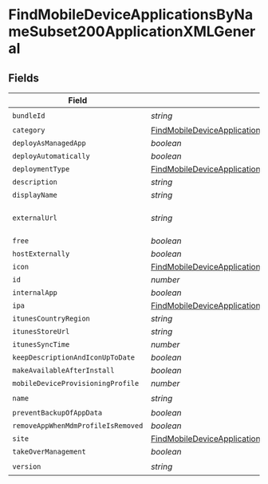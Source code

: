 # FindMobileDeviceApplicationsByNameSubset200ApplicationXMLGeneral


## Fields

| Field                                                                                                                                                                                       | Type                                                                                                                                                                                        | Required                                                                                                                                                                                    | Description                                                                                                                                                                                 | Example                                                                                                                                                                                     |
| ------------------------------------------------------------------------------------------------------------------------------------------------------------------------------------------- | ------------------------------------------------------------------------------------------------------------------------------------------------------------------------------------------- | ------------------------------------------------------------------------------------------------------------------------------------------------------------------------------------------- | ------------------------------------------------------------------------------------------------------------------------------------------------------------------------------------------- | ------------------------------------------------------------------------------------------------------------------------------------------------------------------------------------------- |
| `bundleId`                                                                                                                                                                                  | *string*                                                                                                                                                                                    | :heavy_check_mark:                                                                                                                                                                          | N/A                                                                                                                                                                                         | com.jamfsoftware.selfservice                                                                                                                                                                |
| `category`                                                                                                                                                                                  | [FindMobileDeviceApplicationsByNameSubset200ApplicationXMLGeneralCategory](../../models/operations/findmobiledeviceapplicationsbynamesubset200applicationxmlgeneralcategory.md)             | :heavy_minus_sign:                                                                                                                                                                          | N/A                                                                                                                                                                                         |                                                                                                                                                                                             |
| `deployAsManagedApp`                                                                                                                                                                        | *boolean*                                                                                                                                                                                   | :heavy_minus_sign:                                                                                                                                                                          | N/A                                                                                                                                                                                         |                                                                                                                                                                                             |
| `deployAutomatically`                                                                                                                                                                       | *boolean*                                                                                                                                                                                   | :heavy_minus_sign:                                                                                                                                                                          | N/A                                                                                                                                                                                         |                                                                                                                                                                                             |
| `deploymentType`                                                                                                                                                                            | [FindMobileDeviceApplicationsByNameSubset200ApplicationXMLGeneralDeploymentType](../../models/operations/findmobiledeviceapplicationsbynamesubset200applicationxmlgeneraldeploymenttype.md) | :heavy_minus_sign:                                                                                                                                                                          | N/A                                                                                                                                                                                         |                                                                                                                                                                                             |
| `description`                                                                                                                                                                               | *string*                                                                                                                                                                                    | :heavy_minus_sign:                                                                                                                                                                          | N/A                                                                                                                                                                                         |                                                                                                                                                                                             |
| `displayName`                                                                                                                                                                               | *string*                                                                                                                                                                                    | :heavy_minus_sign:                                                                                                                                                                          | N/A                                                                                                                                                                                         | Self Service Mobile                                                                                                                                                                         |
| `externalUrl`                                                                                                                                                                               | *string*                                                                                                                                                                                    | :heavy_minus_sign:                                                                                                                                                                          | N/A                                                                                                                                                                                         | https://itunes.apple.com/us/app/self-service-mobile/id718509958?mt=8&amp;uo=4                                                                                                               |
| `free`                                                                                                                                                                                      | *boolean*                                                                                                                                                                                   | :heavy_minus_sign:                                                                                                                                                                          | N/A                                                                                                                                                                                         |                                                                                                                                                                                             |
| `hostExternally`                                                                                                                                                                            | *boolean*                                                                                                                                                                                   | :heavy_minus_sign:                                                                                                                                                                          | N/A                                                                                                                                                                                         |                                                                                                                                                                                             |
| `icon`                                                                                                                                                                                      | [FindMobileDeviceApplicationsByNameSubset200ApplicationXMLGeneralIcon](../../models/operations/findmobiledeviceapplicationsbynamesubset200applicationxmlgeneralicon.md)                     | :heavy_minus_sign:                                                                                                                                                                          | N/A                                                                                                                                                                                         |                                                                                                                                                                                             |
| `id`                                                                                                                                                                                        | *number*                                                                                                                                                                                    | :heavy_minus_sign:                                                                                                                                                                          | N/A                                                                                                                                                                                         | 1                                                                                                                                                                                           |
| `internalApp`                                                                                                                                                                               | *boolean*                                                                                                                                                                                   | :heavy_minus_sign:                                                                                                                                                                          | N/A                                                                                                                                                                                         |                                                                                                                                                                                             |
| `ipa`                                                                                                                                                                                       | [FindMobileDeviceApplicationsByNameSubset200ApplicationXMLGeneralIpa](../../models/operations/findmobiledeviceapplicationsbynamesubset200applicationxmlgeneralipa.md)                       | :heavy_minus_sign:                                                                                                                                                                          | N/A                                                                                                                                                                                         |                                                                                                                                                                                             |
| `itunesCountryRegion`                                                                                                                                                                       | *string*                                                                                                                                                                                    | :heavy_minus_sign:                                                                                                                                                                          | N/A                                                                                                                                                                                         |                                                                                                                                                                                             |
| `itunesStoreUrl`                                                                                                                                                                            | *string*                                                                                                                                                                                    | :heavy_minus_sign:                                                                                                                                                                          | N/A                                                                                                                                                                                         |                                                                                                                                                                                             |
| `itunesSyncTime`                                                                                                                                                                            | *number*                                                                                                                                                                                    | :heavy_minus_sign:                                                                                                                                                                          | N/A                                                                                                                                                                                         |                                                                                                                                                                                             |
| `keepDescriptionAndIconUpToDate`                                                                                                                                                            | *boolean*                                                                                                                                                                                   | :heavy_minus_sign:                                                                                                                                                                          | N/A                                                                                                                                                                                         |                                                                                                                                                                                             |
| `makeAvailableAfterInstall`                                                                                                                                                                 | *boolean*                                                                                                                                                                                   | :heavy_minus_sign:                                                                                                                                                                          | N/A                                                                                                                                                                                         |                                                                                                                                                                                             |
| `mobileDeviceProvisioningProfile`                                                                                                                                                           | *number*                                                                                                                                                                                    | :heavy_minus_sign:                                                                                                                                                                          | N/A                                                                                                                                                                                         |                                                                                                                                                                                             |
| `name`                                                                                                                                                                                      | *string*                                                                                                                                                                                    | :heavy_check_mark:                                                                                                                                                                          | N/A                                                                                                                                                                                         | Self Service Mobile                                                                                                                                                                         |
| `preventBackupOfAppData`                                                                                                                                                                    | *boolean*                                                                                                                                                                                   | :heavy_minus_sign:                                                                                                                                                                          | N/A                                                                                                                                                                                         |                                                                                                                                                                                             |
| `removeAppWhenMdmProfileIsRemoved`                                                                                                                                                          | *boolean*                                                                                                                                                                                   | :heavy_minus_sign:                                                                                                                                                                          | N/A                                                                                                                                                                                         |                                                                                                                                                                                             |
| `site`                                                                                                                                                                                      | [FindMobileDeviceApplicationsByNameSubset200ApplicationXMLGeneralSite](../../models/operations/findmobiledeviceapplicationsbynamesubset200applicationxmlgeneralsite.md)                     | :heavy_minus_sign:                                                                                                                                                                          | N/A                                                                                                                                                                                         |                                                                                                                                                                                             |
| `takeOverManagement`                                                                                                                                                                        | *boolean*                                                                                                                                                                                   | :heavy_minus_sign:                                                                                                                                                                          | N/A                                                                                                                                                                                         |                                                                                                                                                                                             |
| `version`                                                                                                                                                                                   | *string*                                                                                                                                                                                    | :heavy_check_mark:                                                                                                                                                                          | N/A                                                                                                                                                                                         | 9.98                                                                                                                                                                                        |